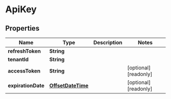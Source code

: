 

# ApiKey

## Properties

Name | Type | Description | Notes
------------ | ------------- | ------------- | -------------
**refreshToken** | **String** |  | 
**tenantId** | **String** |  | 
**accessToken** | **String** |  |  [optional] [readonly]
**expirationDate** | [**OffsetDateTime**](OffsetDateTime.md) |  |  [optional] [readonly]



